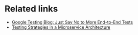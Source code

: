 # Related links

* [Google Testing Blog: Just Say No to More End-to-End Tests](https://testing.googleblog.com/2015/04/just-say-no-to-more-end-to-end-tests.html)
* [Testing Strategies in a Microservice Architecture](https://www.martinfowler.com/articles/microservice-testing/#testing-end-to-end-tips)
